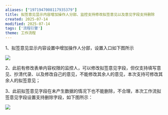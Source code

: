 ```yaml
---
aliases: ["1971947008117935379"]
title: 拟签意见显示内容增加操作人分部、监控支持修改拟签意见以及意见字段支持删除
created: 2025-07-14
modified: 2025-07-14
tags: ['流程引擎']
theme: 工作流程
---
```


1、拟签意见显示内容设置中增加操作人分部，设置入口如下图所示

![](b39c94155c040aaec763b100b3bbbdf2.jpg)

2、此前有修改表单内容权限的监控人，可以修改拟签意见字段，但仅支持填写意见、抄清代录、以及修改自己的意见，不能修改其余人的意见，本次支持可修改其余人的拟签意见；

3、此前拟签意见字段在未产生数据的情况下也不能删除，不合理，本次工作流拟签意见字段设置支持删除字段，如下图所示：

![](21f48d45d91941913a84e1cdb034fa28.jpg)
